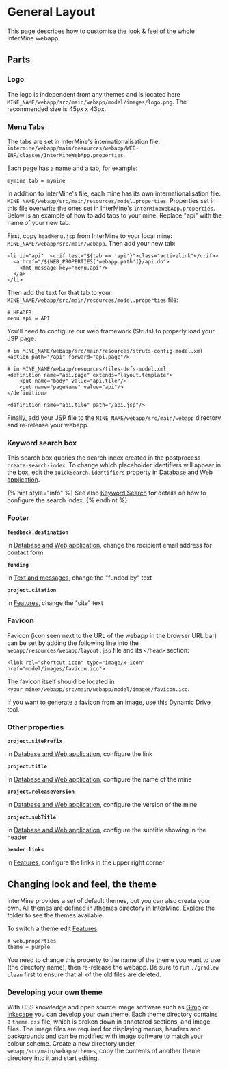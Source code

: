# General Layout

This page describes how to customise the look & feel of the whole InterMine webapp.

## Parts

### Logo

The logo is independent from any themes and is located here `MINE_NAME/webapp/src/main/webapp/model/images/logo.png`. The recommended size is 45px x 43px.

### Menu Tabs

The tabs are set in InterMine's internationalisation file: `intermine/webapp/main/resources/webapp/WEB-INF/classes/InterMineWebApp.properties`.

Each page has a name and a tab, for example:

```text
mymine.tab = mymine
```

In addition to InterMine's file, each mine has its own internationalisation file: `MINE_NAME/webapp/src/main/resources/model.properties`. Properties set in this file overwrite the ones set in InterMine's `InterMineWebApp.properties`. Below is an example of how to add tabs to your mine. Replace "api" with the name of your new tab.

First, copy `headMenu.jsp` from InterMine to your local mine: `MINE_NAME/webapp/src/main/webapp`. Then add your new tab:

```text
<li id="api"  <c:if test="${tab == 'api'}">class="activelink"</c:if>>
  <a href="/${WEB_PROPERTIES['webapp.path']}/api.do">
    <fmt:message key="menu.api"/>
  </a>
</li>
```

Then add the text for that tab to your `MINE_NAME/webapp/src/main/resources/model.properties` file:

```text
# HEADER
menu.api = API
```

You'll need to configure our web framework \(Struts\) to properly load your JSP page:

```markup
# in MINE_NAME/webapp/src/main/resources/struts-config-model.xml
<action path="/api" forward="api.page"/>

# in MINE_NAME/webapp/resources/tiles-defs-model.xml
<definition name="api.page" extends="layout.template">
    <put name="body" value="api.tile"/>
    <put name="pageName" value="api"/>
</definition>

<definition name="api.tile" path="/api.jsp"/>
```

Finally, add your JSP file to the `MINE_NAME/webapp/src/main/webapp` directory and re-release your webapp.

### Keyword search box

This search box queries the search index created in the postprocess `create-search-index`. To change which placeholder identifiers will appear in the box, edit the `quickSearch.identifiers` property in [Database and Web application](../properties/intermine-properties.md).

{% hint style="info" %}
See also [Keyword Search](../keyword-search/index.md) for details on how to configure the search index. 
{% endhint %}

### Footer

**`feedback.destination`**

in [Database and Web application](../properties/intermine-properties.md), change the recipient email address for contact form

**`funding`**

in [Text and messages](../properties/model-properties.md), change the "funded by" text

**`project.citation`**

in [Features](../properties/web-properties.md), change the "cite" text

### Favicon

Favicon \(icon seen next to the URL of the webapp in the browser URL bar\) can be set by adding the following line into the `webapp/resources/webapp/layout.jsp` file and its `</head>` section:

```markup
<link rel="shortcut icon" type="image/x-icon" href="model/images/favicon.ico">
```

The favicon itself should be located in `<your_mine>/webapp/src/main/webapp/model/images/favicon.ico`.

If you want to generate a favicon from an image, use this [Dynamic Drive](http://tools.dynamicdrive.com/favicon/) tool.

### Other properties

**`project.sitePrefix`**

in [Database and Web application](../properties/intermine-properties.md), configure the link

**`project.title`**

in [Database and Web application](../properties/intermine-properties.md), configure the name of the mine

**`project.releaseVersion`**

in [Database and Web application](../properties/intermine-properties.md), configure the version of the mine

**`project.subTitle`**

in [Database and Web application](../properties/intermine-properties.md), configure the subtitle showing in the header

**`header.links`**

in [Features](../properties/web-properties.md), configure the links in the upper right corner

## Changing look and feel, the theme

InterMine provides a set of default themes, but you can also create your own. All themes are defined in [/themes](https://github.com/intermine/intermine/tree/dev/intermine/webapp/src/main/webapp/themes) directory in InterMine. Explore the folder to see the themes available.

To switch a theme edit [Features](../properties/web-properties.md):

```text
# web.properties
theme = purple
```

You need to change this property to the name of the theme you want to use \(the directory name\), then re-release the webapp. Be sure to run `./gradlew clean` first to ensure that all of the old files are deleted.

### Developing your own theme

With CSS knowledge and open source image software such as [Gimp](http://www.gimp.org) or [Inkscape](http://www.inkscape.org) you can develop your own theme. Each theme directory contains a `theme.css` file, which is broken down in annotated sections, and image files. The image files are required for displaying menus, headers and backgrounds and can be modified with image software to match your colour scheme. Create a new directory under `webapp/src/main/webapp/themes`, copy the contents of another theme directory into it and start editing.
